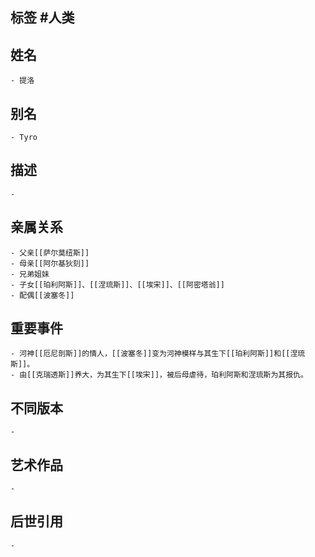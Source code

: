 ## 标签  #人类
## 姓名
	- 提洛
## 别名
	- Tyro
## 描述
	-
## 亲属关系
	- 父亲[[萨尔莫纽斯]]
	- 母亲[[阿尔基狄刻]]
	- 兄弟姐妹
	- 子女[[珀利阿斯]]、[[涅琉斯]]、[[埃宋]]、[[阿密塔翁]]
	- 配偶[[波塞冬]]
## 重要事件
	- 河神[[厄尼剖斯]]的情人，[[波塞冬]]变为河神模样与其生下[[珀利阿斯]]和[[涅琉斯]]。
	- 由[[克瑞透斯]]养大，为其生下[[埃宋]]，被后母虐待，珀利阿斯和涅琉斯为其报仇。
## 不同版本
	-
## 艺术作品
	-
## 后世引用
	-
